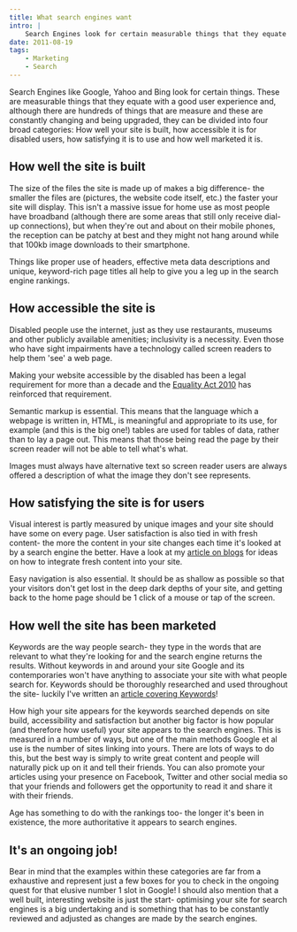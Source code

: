 ```yaml
---
title: What search engines want
intro: |
    Search Engines look for certain measurable things that they equate with a good user experience and can be divided into four broad categories.
date: 2011-08-19
tags:
    - Marketing
    - Search
---
```


Search Engines like Google, Yahoo and Bing look for certain things. These are measurable things that they equate with a good user experience and, although there are hundreds of things that are measure and these are constantly changing and being upgraded, they can be divided into four broad categories: How well your site is built, how accessible it is for disabled users, how satisfying it is to use and how well marketed it is.


## How well the site is built

The size of the files the site is made up of makes a big difference- the smaller the files are (pictures, the website code itself, etc.) the faster your site will display. This isn't a massive issue for home use as most people have broadband (although there are some areas that still only receive dial-up connections), but when they're out and about on their mobile phones, the reception can be patchy at best and they might not hang around while that 100kb image downloads to their smartphone.

Things like proper use of headers, effective meta data descriptions and unique, keyword-rich page titles all help to give you a leg up in the search engine rankings.


## How accessible the site is

Disabled people use the internet, just as they use restaurants, museums and other publicly available amenities; inclusivity is a necessity. Even those who have sight impairments have a technology called screen readers to help them 'see' a web page.

Making your website accessible by the disabled has been a legal requirement for more than a decade and the [Equality Act 2010](https://www.legislation.gov.uk/ukpga/2010/15/contents) has reinforced that requirement.

Semantic markup is essential. This means that the language which a webpage is written in, HTML, is meaningful and appropriate to its use, for example (and this is the big one!) tables are used for tables of data, rather than to lay a page out. This means that those being read the page by their screen reader will not be able to tell what's what.

Images must always have alternative text so screen reader users are always offered a description of what the image they don't see represents.


## How satisfying the site is for users

Visual interest is partly measured by unique images and your site should have some on every page. User satisfaction is also tied in with fresh content- the more the content in your site changes each time it's looked at by a search engine the better. Have a look at my [article on blogs](/resources/why-should-i-blog) for ideas on how to integrate fresh content into your site.

Easy navigation is also essential. It should be as shallow as possible so that your visitors don't get lost in the deep dark depths of your site, and getting back to the home page should be 1 click of a mouse or tap of the screen.


## How well the site has been marketed

Keywords are the way people search- they type in the words that are relevant to what they're looking for and the search engine returns the results. Without keywords in and around your site Google and its contemporaries won't have anything to associate your site with what people search for. Keywords should be thoroughly researched and used throughout the site- luckily I've written an [article covering Keywords](/resources/keywords)!

How high your site appears for the keywords searched depends on site build, accessibility and satisfaction but another big factor is how popular (and therefore how useful) your site appears to the search engines. This is measured in a number of ways, but one of the main methods Google et al use is the number of sites linking into yours. There are lots of ways to do this, but the best way is simply to write great content and people will naturally pick up on it and tell their friends. You can also promote your articles using your presence on Facebook, Twitter and other social media so that your friends and followers get the opportunity to read it and share it with their friends.

Age has something to do with the rankings too- the longer it's been in existence, the more authoritative it appears to search engines.


## It's an ongoing job!

Bear in mind that the examples within these categories are far from a exhaustive and represent just a few boxes for you to check in the ongoing quest for that elusive number 1 slot in Google! I should also mention that a well built, interesting website is just the start- optimising your site for search engines is a big undertaking and is something that has to be constantly reviewed and adjusted as changes are made by the search engines.
